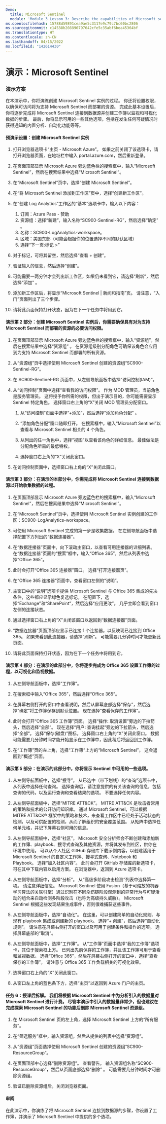 ```yaml
---
Demo:
  title: Microsoft Sentinel
  module: 'Module 3 Lesson 3: Describe the capabilities of Microsoft security solutions: Describe security capabilities of Microsoft Sentinel'
ms.openlocfilehash: 15788d59891cea9ae5c3117e9c79c7bc60bc2806
ms.sourcegitcommit: c14538b208890797642cfe5c35abf6bea45364bf
ms.translationtype: HT
ms.contentlocale: zh-CN
ms.lasthandoff: 04/15/2022
ms.locfileid: "142614430"
---
```

# <a name="demo-microsoft-sentinel"></a>演示：Microsoft Sentinel 

### <a name="demo-scenario"></a>演示方案
在本演示中，你将演练创建 Microsoft Sentinel 实例的过程。  你还将设置权限，以确保可访问将为支持 Microsoft Sentinel 而部署的资源。  完成此基本设置后，你将逐步完成将 Microsoft Sentinel 连接到数据源并创建工作簿以监视和可视化数据的步骤。  最后，你将显示可用的一些其他选项，包括在发生任何可疑情况时获得通知的内置分析、自动化功能等等。

#### <a name="pre-demo-setup--create-an-microsoft-sentinel-instance"></a>预演示设置：创建 Microsoft Sentinel 实例

1. 打开浏览器选项卡“主页 - Microsoft Azure”。  如果之前关闭了该选项卡，请打开浏览器页面，在地址栏中输入 portal.azure.com，然后重新登录。

1. 在页面顶部显示 Microsoft Azure 旁边蓝色栏的搜索框中，输入“Microsoft Sentinel”，然后在搜索结果中选择“Microsoft Sentinel”。 

1. 在“Microsoft Sentinel”页中，选择“创建 Microsoft Sentinel”。

1. 在“将 Microsoft Sentinel 添加到工作区”页中，选择“创建新工作区”。

1. 在“创建 Log Analytics”工作区的“基本”选项卡中，输入以下内容：
    1. 订阅：Azure Pass - 赞助
    1. 资源组：选择“新建”，输入名称“SC900-Sentinel-RG”，然后选择“确定”  。
    1. 名称：SC900-LogAnalytics-workspace。
    1. 区域：美国东部（可能会根据你的位置选择不同的默认区域）
    1. 选择“下一页:标记 >”

1. 对于标记，可将其留空，然后选择“查看 + 创建”。

1. 验证输入的信息，然后选择“创建”。

1. 可能需要一两分钟才会列出新工作区，如果仍未看到它，请选择“刷新”，然后选择“添加” 。

1. 添加新工作区后，将显示“Microsoft Sentinel | 新闻和指南”页。  请注意，“入门”页面列出了三个步骤。

1. 请将此页面保持打开状态，因为在下一个任务中将用到它。

#### <a name="demo-part-2--with-the-microsoft-sentinel-instance-created-you-will-want-to-make-sure-that-you-have-the-necessary-access-to-the-resources-that-get-deployed-to-support-microsoft-sentinel"></a>演示第 2 部分：创建 Microsoft Sentinel 实例后，你需要确保具有对为支持 Microsoft Sentinel 而部署的资源的必要访问权限。  

1. 在页面顶部显示 Microsoft Azure 旁边蓝色栏的搜索框中，输入“资源组”，然后在搜索结果中选择“资源组” 。 在资源组级别分配角色可确保该角色会应用到为支持 Microsoft Sentinel 而部署的所有资源。

1. 从“资源组”页中选择使用 Microsoft Sentinel 创建的资源组“SC900-Sentinel-RG”。 

1. 在 SC900-Sentinel-RG 页面中，从左侧导航面板中选择“访问控制(IAM)”。

1. 从“访问控制”页面中选择“查看我的访问权限”。  作为 MOD 管理员，当前角色是服务管理员。  这将授予你所需的权限，但出于演示目的，你可能需要显示 Sentinel 特定角色。  选择窗口右上角的“X”关闭 MOD 管理员分配窗口。

    1. 从“访问控制”页面中选择“+添加”，然后选择“添加角色分配” 。

    1. “添加角色分配”窗口随即打开。  在搜索框中，输入“Microsoft Sentinel”以查看与 Microsoft Sentinel 相关的 4 个角色。 
    1. 从列出的任一角色中，选择“视图”以查看该角色的详细信息。  最佳做法是分配角色所需的最低特权。  

    1. 选择窗口右上角的“X”关闭此窗口。

1. 在访问控制页面中，选择窗口右上角的“X”关闭此窗口。

#### <a name="demo-part-3--in-this-part-of-the-demo-you-will-walk-through-the-process-of-connecting-microsoft-sentinel-to-your-data-source-to-begin-to-collect-data"></a>演示第 3 部分：在演示的本部分中，你需完成将 Microsoft Sentinel 连接到数据源以开始收集数据的过程。

1. 在页面顶部显示 Microsoft Azure 旁边蓝色栏的搜索框中，输入“Microsoft Sentinel”，然后在搜索结果中选择“Microsoft Sentinel”。 

1. 在“Microsoft Sentinel”页中，选择使用 Microsoft Sentinel 实例创建的工作区：SC900-LogAnalytics-workspace。

1. 可使用 Microsoft Sentinel 完成的第一步是收集数据。 在左侧导航面板中选择配置下方列出的“数据连接器”。

1. 在“数据连接器”页面中，向下滚动主窗口，以查看可用连接器的详细列表。 在“数据连接器”页面的“搜索”框中，输入“Office 365”，然后从列表中选择“Office 365”。

1. 此时会打开“Office 365 连接器”窗口。  选择“打开连接器页”。

1. 在“Office 365 连接器”页面中，查看窗口左侧的“说明”。

1. 主窗口中的“说明”选项卡提供 Microsoft Sentinel 与 Office 365 集成的先决条件，这些都应显示绿色复选标记。   在配置下，选择“Exchange”和“SharePoint”，然后选择“应用更改”。  几乎立即会看到窗口左侧的连接状态。

1. 通过选择窗口右上角的“X”关闭该窗口以返回到“数据连接器”页面。

1. “数据连接器”页面顶部应显示已连接 1 个连接器，以反映现已连接到 Office 365。 如果未看到此连接器，请选择“刷新”。 可能需要几分钟时间才能更新此页面。

1. 请将此页面保持打开状态，因为在下一个任务中将用到它。

#### <a name="demo-part-4--in-this-part-of-the-demo-you-will-walk-through-the-process-of-setting-up-a-workbook-for-office-365-to-visualize-and-monitor-your-data"></a>演示第 4 部分：在演示的此部分中，你将逐步完成为 Office 365 设置工作簿的过程，以可视化和监视数据。

1. 从左侧导航面板中，选择“工作簿”。

1. 在搜索框中输入“Office 365”，然后选择“Office 365”。

1. 在屏幕右侧打开的窗口中查看说明，然后从屏幕底部选择“保存”，然后选择“确定”将工作簿保存到默认位置。  现在选择“查看保存的工作簿”。

1. 此时会打开“Office 365 工作簿”页面。  选择“操作: 取消设置”旁边的下拉箭头，然后选择“全部”。  现在选择“用户: 查询挂起”旁边的下拉箭头，然后选择“全部”。  选择“保存(磁盘)”图标。 选择窗口右上角的“X”关闭此窗口。 数据可能需要几分钟时间才能开始显示在工作簿中，因此稍后将返回到工作簿。

1. 在“工作簿”页的左上角，选择“工作簿”上方的“Microsoft Sentinel”。 这会返回到“概述”页面。

#### <a name="demo-part-5--in-this-part-of-the-demo-you-will-show-some-of-the-options-available-in-sentinel"></a>演示第 5 部分：在演示的此部分中，你将显示 Sentinel 中可用的一些选项。

1. 从左侧导航面板中，选择“搜寻”。  从已选中（带下划线）的“查询”选项卡中，从列表中选择任何查询。  选择查询后，请注意提供的有关该查询的信息，包括查询的代码，以及运行查询和查看结果的选项。  不要选择任何内容。

1. 从左侧导航面板中，选择“MITRE ATT&CK”。  MITRE ATT&CK 是攻击者常用的策略和技术的公开访问知识库。 通过 Microsoft Sentinel，可以根据 MITRE ATT&CK® 框架中的策略和技术，来查看工作区中已经处于活动状态的检测，以及可供配置的检测，从而了解组织的安全覆盖范围。  从矩阵中选择任何单元格，并记下屏幕右侧可用的信息。  

1. 从左侧导航面板中，选择“社区”。 Microsoft 安全分析师会不断创建和添加新的工作簿、playbook、搜寻式查询及其他资源，并将其发布到社区，供你在环境中使用。 可以从个人社区 GitHub 存储库下载示例内容，以创建适用于 Microsoft Sentinel 的自定义工作簿、搜寻式查询、Notebook 和 Playbook。  选择“加入社区内容”。  此时会打开 GitHub 存储库的新选项卡，可在其中下载内容以启用方案。  在浏览器中，返回到 Azure 选项卡。

1. 从左侧导航面板中，选择“分析”。  从“高级多阶段攻击检测”列表中选择第一项。  请注意详细信息。  Microsoft Sentinel 使用 Fusion（基于可缩放的机器学习算法的关联引擎）通过识别在不同杀伤链阶段观测到的异常行为与可疑活动的组合来自动检测多阶段攻击（也称为高级持久威胁）。 Microsoft Sentinel 根据这些发现结果生成事件，否则很难捕获这些事件。

1. 从左侧导航面板中，选择“自动化”。  在这里，可以创建简单的自动化规则、与现有 playbook 集成或创建新的 playbook。  选择“+ 创建”，然后选择“自动化规则”。  请注意在屏幕右侧打开的窗口以及可用于创建条件和操作的选项。  选择屏幕底部的“取消”。

1. 从左侧导航面板中，选择“工作簿”。 从“工作簿”页面中选择“我的工作簿”选项卡，其位于搜索框上方。  已列出先前保存的工作簿，并且该工作簿可用于查看和监视数据。  选择“Office 365”，然后在屏幕右侧打开的窗口中，选择“查看保存的工作簿”。  请注意与 Office 365 工作负载相关的可视化效果。  

1. 选择窗口右上角的“X”关闭此窗口。

1. 从窗口左上角的蓝色条下方，选择“主页”以返回到 Azure 门户的主页。

#### <a name="task-6-post-course-delivery-tear-down-microsoft-sentinel-is-billed-based-on-the-volume-of-data-ingested-for-analysis-in-microsoft-sentinel-although-the-amount-of-data-ingested-as-a-result-of-this-demo-is-minimal-it-is-recommended-that-you-delete-the-microsoft-sentinel-resource-group-when-you-are-done-exploring-the-capabilities-of-microsoft-sentinel"></a>任务 6：授课后拆解。 我们将根据 Microsoft Sentinel 中为分析引入的数据量对 Microsoft Sentinel 进行计费。 尽管本演示中引入的数据量非常少，但也建议在完成探索 Microsoft Sentinel 的功能后删除 Microsoft Sentinel 资源组。

1. 在 Microsoft Sentinel 页的左上角，选择 Microsoft Sentinel 上方的“所有服务”。

2. 在“筛选服务”框中，输入资源组，然后从提供的列表中选择“资源组”。

3. 从“资源组”页面选择使用 Microsoft Sentinel 创建的资源组“SC900-ResourceGroup”。

4. 在页面顶部中心选择“删除资源组”。  查看警告。  输入资源组名称“SC900-ResourceGroup”，然后从页面底部选择“删除” 。  可能需要几分钟时间才可删除资源组。

5. 验证已删除资源组后，关闭浏览器页面。 

#### <a name="review"></a>审阅

在此演示中，你演练了将 Microsoft Sentinel 连接到数据源的步骤，你设置了工作簿，并演示了 Microsoft Sentinel 中提供的多个选项。
